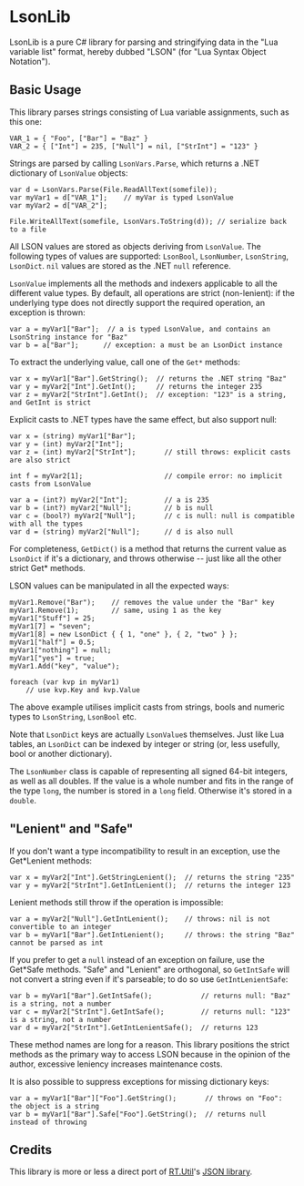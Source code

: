 LsonLib
=======

LsonLib is a pure C# library for parsing and stringifying data in the "Lua variable list" format, hereby dubbed "LSON" (for "Lua Syntax Object Notation").


Basic Usage
-----------

This library parses strings consisting of Lua variable assignments, such as this one:

    VAR_1 = { "Foo", ["Bar"] = "Baz" }
    VAR_2 = { ["Int"] = 235, ["Null"] = nil, ["StrInt"] = "123" }

Strings are parsed by calling `LsonVars.Parse`, which returns a .NET dictionary of `LsonValue` objects:

    var d = LsonVars.Parse(File.ReadAllText(somefile));
    var myVar1 = d["VAR_1"];    // myVar is typed LsonValue
    var myVar2 = d["VAR_2"];

    File.WriteAllText(somefile, LsonVars.ToString(d)); // serialize back to a file

All LSON values are stored as objects deriving from `LsonValue`. The following types of values are supported: `LsonBool`, `LsonNumber`, `LsonString`, `LsonDict`. `nil` values are stored as the .NET `null` reference.

`LsonValue` implements all the methods and indexers applicable to all the different value types. By default, all operations are strict (non-lenient): if the underlying type does not directly support the required operation, an exception is thrown:

    var a = myVar1["Bar"];  // a is typed LsonValue, and contains an LsonString instance for "Baz"
    var b = a["Bar"];      // exception: a must be an LsonDict instance

To extract the underlying value, call one of the `Get*` methods:

    var x = myVar1["Bar"].GetString();  // returns the .NET string "Baz"
    var y = myVar2["Int"].GetInt();     // returns the integer 235
    var z = myVar2["StrInt"].GetInt();  // exception: "123" is a string, and GetInt is strict

Explicit casts to .NET types have the same effect, but also support null:

    var x = (string) myVar1["Bar"];
    var y = (int) myVar2["Int"];
    var z = (int) myVar2["StrInt"];       // still throws: explicit casts are also strict

    int f = myVar2[1];                    // compile error: no implicit casts from LsonValue

    var a = (int?) myVar2["Int"];         // a is 235
    var b = (int?) myVar2["Null"];        // b is null
    var c = (bool?) myVar2["Null"];       // c is null: null is compatible with all the types
    var d = (string) myVar2["Null"];      // d is also null

For completeness, `GetDict()` is a method that returns the current value as `LsonDict` if it's a dictionary, and throws otherwise -- just like all the other strict Get* methods.

LSON values can be manipulated in all the expected ways:

    myVar1.Remove("Bar");    // removes the value under the "Bar" key
    myVar1.Remove(1);        // same, using 1 as the key
    myVar1["Stuff"] = 25;
    myVar1[7] = "seven";
    myVar1[8] = new LsonDict { { 1, "one" }, { 2, "two" } };
    myVar1["half"] = 0.5;
    myVar1["nothing"] = null;
    myVar1["yes"] = true;
    myVar1.Add("key", "value");

    foreach (var kvp in myVar1)
        // use kvp.Key and kvp.Value

The above example utilises implicit casts from strings, bools and numeric types to `LsonString`, `LsonBool` etc.

Note that `LsonDict` keys are actually `LsonValue`s themselves. Just like Lua tables, an `LsonDict` can be indexed by integer or string (or, less usefully, bool or another dictionary).

The `LsonNumber` class is capable of representing all signed 64-bit integers, as well as all doubles. If the value is a whole number and fits in the range of the type `long`, the number is stored in a `long` field. Otherwise it's stored in a `double`.


"Lenient" and "Safe"
--------------------

If you don't want a type incompatibility to result in an exception, use the Get*Lenient methods:

    var x = myVar2["Int"].GetStringLenient();  // returns the string "235"
    var y = myVar2["StrInt"].GetIntLenient();  // returns the integer 123

Lenient methods still throw if the operation is impossible:

    var a = myVar2["Null"].GetIntLenient();    // throws: nil is not convertible to an integer
    var b = myVar1["Bar"].GetIntLenient();     // throws: the string "Baz" cannot be parsed as int

If you prefer to get a `null` instead of an exception on failure, use the Get*Safe methods. "Safe" and "Lenient" are orthogonal, so `GetIntSafe` will not convert a string even if it's parseable; to do so use `GetIntLenientSafe`:

    var b = myVar1["Bar"].GetIntSafe();            // returns null: "Baz" is a string, not a number
    var c = myVar2["StrInt"].GetIntSafe();         // returns null: "123" is a string, not a number
    var d = myVar2["StrInt"].GetIntLenientSafe();  // returns 123

These method names are long for a reason. This library positions the strict methods as the primary way to access LSON because in the opinion of the author, excessive leniency increases maintenance costs.

It is also possible to suppress exceptions for missing dictionary keys:

    var a = myVar1["Bar"]["Foo"].GetString();       // throws on "Foo": the object is a string
    var b = myVar1["Bar"].Safe["Foo"].GetString();  // returns null instead of throwing


Credits
-------

This library is more or less a direct port of [RT.Util](https://github.com/RT-Projects/RT.Util)'s [JSON library](https://github.com/RT-Projects/RT.Util/blob/master/Src/Json.cs).
